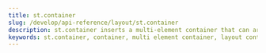 ```yaml
---
title: st.container
slug: /develop/api-reference/layout/st.container
description: st.container inserts a multi-element container that can arrange its contents vertically or horizontally.
keywords: st.container, container, multi element container, layout container, element grouping, ui container, streamlit container
---
```


<Autofunction function="streamlit.container" />
